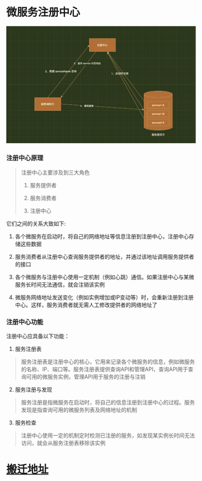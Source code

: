 # 微服务注册中心

![流程](../media/microservice-registry.png)

### 注册中心原理

> 注册中心主要涉及到三大角色
> 
> 1. 服务提供者
> 
> 2. 服务消费者
> 
> 3. 注册中心

它们之间的关系大致如下:

1. 各个微服务在启动时，将自己的网络地址等信息注册到注册中心，注册中心存储这些数据

2. 服务消费者从注册中心查询服务提供者的地址，并通过该地址调用服务提供者的接口

3. 各个微服务与注册中心使用一定机制（例如心跳）通信。如果注册中心与某微服务长时间无法通信，就会注销该实例

4. 微服务网络地址发送变化（例如实例增加或IP变动等）时，会重新注册到注册中心。这样，服务消费者就无需人工修改提供者的网络地址了

### 注册中心功能

注册中心应具备以下功能：

1. 服务注册表

> 服务注册表是注册中心的核心，它用来记录各个微服务的信息，例如微服务的名称、IP、端口等。服务注册表提供查询API和管理API，查询API用于查询可用的微服务实例，管理API用于服务的注册与注销

2. 服务注册与发现

> 服务注册是指微服务在启动时，将自己的信息注册到注册中心的过程。服务发现是指查询可用的微服务列表及网络地址的机制

3. 服务检查

> 注册中心使用一定的机制定时检测已注册的服务，如发现某实例长时间无法访问，就会从服务注册表移除该实例


# [搬迁地址](https://www.cnblogs.com/haha12/p/11532910.html)
